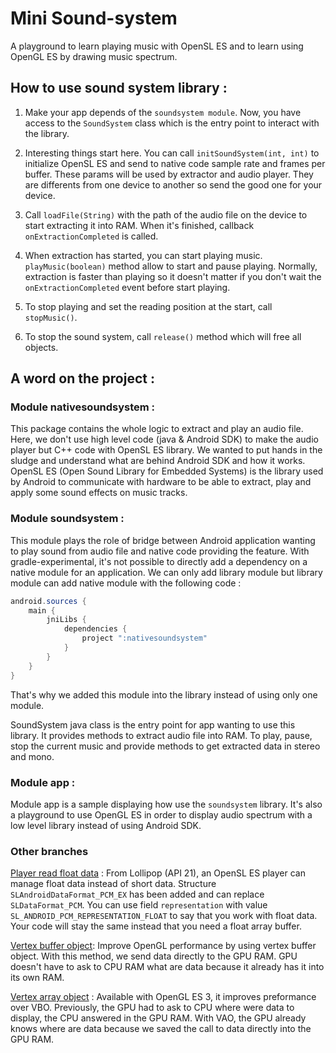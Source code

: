 # Mini Sound-system

A playground to learn playing music with OpenSL ES and to learn using OpenGL ES by drawing music
spectrum.

## How to use sound system library :

1. Make your app depends of the `soundsystem module`. Now, you have access to the `SoundSystem`
class which is the entry point to interact with the library.

2. Interesting things start here. You can call `initSoundSystem(int, int)` to initialize OpenSL ES
and send to native code sample rate and frames per buffer. These params will be used by extractor
and audio player. They are differents from one device to another so send the good one for your
device.

3. Call `loadFile(String)` with the path of the audio file on the device to start extracting it into
RAM. When it's finished, callback `onExtractionCompleted` is called.

4. When extraction has started, you can start playing music. `playMusic(boolean)` method allow to
start and pause playing. Normally, extraction is faster than playing so it doesn't matter if you
don't wait the `onExtractionCompleted` event before start playing.

5. To stop playing and set the reading position at the start, call `stopMusic()`.

6. To stop the sound system, call `release()` method which will free all objects.

## A word on the project :

### Module nativesoundsystem :

This package contains the whole logic to extract and play an audio file. Here, we don't use high
level code (java & Android SDK) to make the audio player but C++ code with OpenSL ES library.
We wanted to put hands in the sludge and understand what are behind Android SDK and how it works.
OpenSL ES (Open Sound Library for Embedded Systems) is the library used by Android to communicate
with hardware to be able to extract, play and apply some sound effects on music tracks.


### Module soundsystem :

This module plays the role of bridge between Android application wanting to play sound from
audio file and native code providing the feature.
With gradle-experimental, it's not possible to directly add a dependency on a native module for an
application. We can only add library module but library module can add native module with the
following code :

```java
android.sources {
    main {
        jniLibs {
            dependencies {
                project ":nativesoundsystem"
            }
        }
    }
}
```

That's why we added this module into the library instead of using only one module.

SoundSystem java class is the entry point for app wanting to use this library. It provides methods
to extract audio file into RAM. To play, pause, stop the current music and provide methods to get
extracted data in stereo and mono.


### Module app :

Module app is a sample displaying how use the `soundsystem` library. It's also a playground to use
OpenGL ES in order to display audio spectrum with a low level library instead of using Android SDK.

### Other branches

[Player read float data](https://github.com/bowserf/Mini-sound-system/tree/dev/test_player_float) : From Lollipop (API 21), an OpenSL ES player
can manage float data instead of short data.
Structure `SLAndroidDataFormat_PCM_EX` has been added and can replace `SLDataFormat_PCM`. You can
use field `representation` with value `SL_ANDROID_PCM_REPRESENTATION_FLOAT` to say that you work
with float data. Your code will stay the same instead that you need a float array buffer.

[Vertex buffer object](https://github.com/bowserf/Mini-sound-system/tree/dev/vbo): Improve OpenGL performance by using vertex buffer object.
With this method, we send data directly to the GPU RAM. GPU doesn't have to ask to CPU RAM what are
data because it already has it into its own RAM.

[Vertex array object](https://github.com/bowserf/Mini-sound-system/tree/dev/vao) : Available with OpenGL ES 3, it improves preformance over VBO.
Previously, the GPU had to ask to CPU where were data to display, the CPU answered in the GPU RAM.
With VAO, the GPU already knows where are data because we saved the call to data directly into the
GPU RAM.